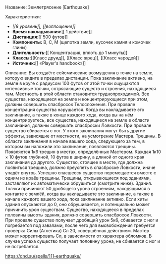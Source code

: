 Название: Землетрясение \[Earthquake] 

Характеристики:
- *[[8 уровень]], [[воплощение]]*
- **Время накладывания:**[[ 1 действие]]
- **Дистанция:**[[ 500 футов]]
- **Компоненты:** В, С, М (щепотка земли, кусочек камня и комочек глины)
- **Длительность:**[[ Концентрация, вплоть до 1 минуты]]
- **Классы:**[[Класс  друид]], [[Класс жрец]], [[Класс чародей]]
- **Источник:**[[ «Player's handbook»]]

Описание:
Вы создаёте сейсмические возмущения в точке на земле, которую видите в пределах дистанции. Пока заклинание активно, на земле в круге с радиусом 100 футов от этой точки ощущаются интенсивные толчки, сотрясающие существ и строения, находящиеся там.
Местность в этой области становится труднопроходимой. Все существа, находящиеся на земле и концентрирующиеся при этом, должны совершить спасбросок Телосложения. При провале концентрация существа нарушается.
Когда вы накладываете это заклинание, а также в конце каждого хода, когда вы на нём концентрируетесь, все существа, находящиеся на земле в области заклинания, должны совершать спасброски Ловкости. При провале существо сбивается с ног.
У этого заклинания могут быть другие эффекты, зависящие от местности, на усмотрение Мастера.
Трещины. В области заклинания в начале вашего хода, следующего за тем, в котором вы наложили это заклинание, появляются трещины. Появляется 1к6 трещин в местах, определённых Мастером. Каждая 1к10 × 10 футов глубиной, 10 футов в ширину, а длиной от одного края заклинания до другого. Существо, стоящее в месте, где должна появиться трещина, должно преуспеть в спасброске Ловкости, иначе упадёт внутрь. Успешно спасшееся существо перемещается вместе с одним из краёв трещины.
Трещины, открывающиеся под зданиями, заставляют их автоматически обрушиться (смотрите ниже).
Здания. Толчки причиняют 50 дробящего урона строениям, находящимся в контакте с землёй, когда вы накладываете это заклинание, а также в начале каждого вашего хода, пока заклинание активно. Если хиты здания опускаются до 0, оно обрушивается, и потенциально может причинить урон существам. Существо, находящееся в пределах половины высоты здания, должно совершить спасбросок Ловкости. При провале существо получает дробящий урон 5к6, сбивается с ног и погребается под завалами, после чего для высвобождения требуется проверка Силы (Атлетика) Сл 20, совершённая действием. Мастер может корректировать Сл, в зависимости от характера обломков. В случае успеха существо получает половину урона, не сбивается с ног и не погребается.

https://dnd.su/spells/111-earthquake/